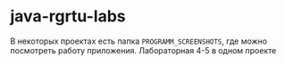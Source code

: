 # java-rgrtu-labs
В некоторых проектах есть папка `PROGRAMM_SCREENSHOTS`, где можно посмотреть работу приложения.
Лабораторная 4-5 в одном проекте
